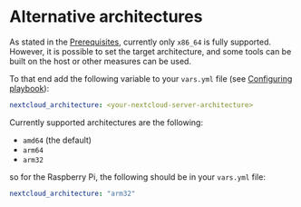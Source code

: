 # Alternative architectures

As stated in the [Prerequisites](prerequisites.md), currently only `x86_64` is fully supported. However, it is possible to set the target architecture, and some tools can be built on the host or other measures can be used.

To that end add the following variable to your `vars.yml` file (see [Configuring playbook](configuring-playbook.md)):

```yaml
nextcloud_architecture: <your-nextcloud-server-architecture>
```

Currently supported architectures are the following:
- `amd64` (the default)
- `arm64`
- `arm32`

so for the Raspberry Pi, the following should be in your `vars.yml` file:

```yaml
nextcloud_architecture: "arm32"
```
